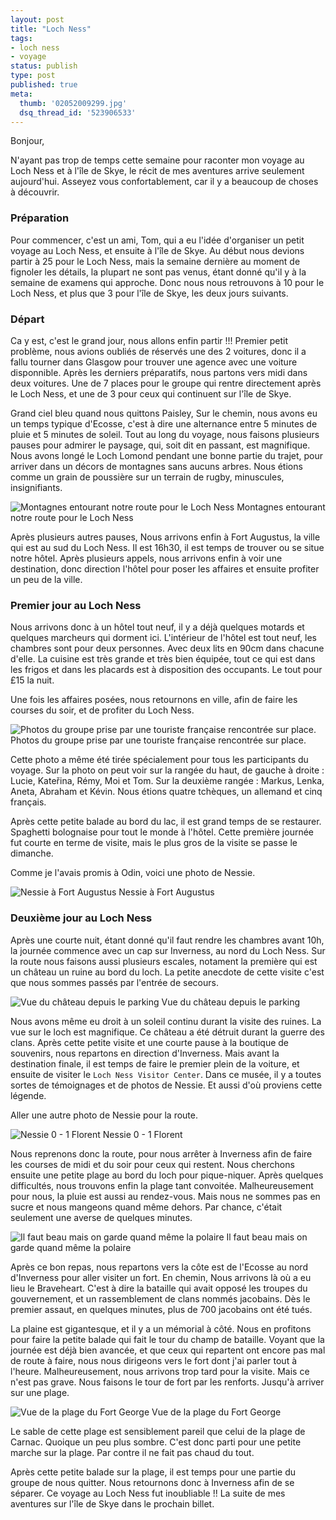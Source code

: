 ```yaml
---
layout: post
title: "Loch Ness"
tags:
- loch ness
- voyage
status: publish
type: post
published: true
meta:
  thumb: '02052009299.jpg'
  dsq_thread_id: '523906533'
---
```

Bonjour,

N'ayant pas trop de temps cette semaine pour raconter mon voyage au Loch Ness et à l'île de Skye, le récit de mes aventures arrive seulement aujourd'hui. Asseyez vous confortablement, car il y a beaucoup de choses à découvrir.

### Préparation

Pour commencer, c'est un ami, Tom, qui a eu l'idée d'organiser un petit voyage au Loch Ness, et ensuite à l'île de Skye. Au début nous devions partir à 25 pour le Loch Ness, mais la semaine dernière au moment de fignoler les détails, la plupart ne sont pas venus, étant donné qu'il y à la semaine de examens qui approche. Donc nous nous retrouvons à 10 pour le Loch Ness, et plus que 3 pour l'île de Skye, les deux jours suivants.

### Départ

Ca y est, c'est le grand jour, nous allons enfin partir !!! Premier petit problème, nous avions oubliés de réservés une des 2 voitures, donc il a fallu tourner dans Glasgow pour trouver une agence avec une voiture disponnible. Après les derniers préparatifs, nous partons vers midi dans deux voitures. Une de 7 places pour le groupe qui rentre directement après le Loch Ness, et une de 3 pour ceux qui continuent sur l'île de Skye.

Grand ciel bleu quand nous quittons Paisley, Sur le chemin, nous avons eu un temps typique d'Ecosse, c'est à dire une alternance entre 5 minutes de pluie et 5 minutes de soleil. Tout au long du voyage, nous faisons plusieurs pauses pour admirer le paysage, qui, soit dit en passant, est magnifique. Nous avons longé le Loch Lomond pendant une bonne partie du trajet, pour arriver dans un décors de montagnes sans aucuns arbres. Nous étions comme un grain de poussière sur un terrain de rugby, minuscules, insignifiants.

![Montagnes entourant notre route pour le Loch Ness](/images/650x/02052009299.jpg "02052009299") Montagnes entourant notre route pour le Loch Ness

Après plusieurs autres pauses, Nous arrivons enfin à Fort Augustus, la ville qui est au sud du Loch Ness. Il est 16h30, il est temps de trouver ou se situe notre hôtel. Après plusieurs appels, nous arrivons enfin à voir une destination, donc direction l'hôtel pour poser les affaires et ensuite profiter un peu de la ville.

### Premier jour au Loch Ness

Nous arrivons donc à un hôtel tout neuf, il y a déjà quelques motards et quelques marcheurs qui dorment ici. L'intérieur de l'hôtel est tout neuf, les chambres sont pour deux personnes. Avec deux lits en 90cm dans chacune d'elle. La cuisine est très grande et très bien équipée, tout ce qui est dans les frigos et dans les placards est à disposition des occupants. Le tout pour £15 la nuit.

Une fois les affaires posées, nous retournons en ville, afin de faire les courses du soir, et de profiter du Loch Ness.

![Photos du groupe prise par une touriste française rencontrée sur place.](/images/650x/loch-ness-02052009.jpg "loch-ness-02052009") Photos du groupe prise par une touriste française rencontrée sur place.

Cette photo a même été tirée spécialement pour tous les participants du voyage. Sur la photo on peut voir sur la rangée du haut, de gauche à droite : Lucie, Kateřina, Rémy, Moi et Tom. Sur la deuxième rangée : Markus, Lenka, Aneta, Abraham et Kévin. Nous étions quatre tchèques, un allemand et cinq français.

Après cette petite balade au bord du lac, il est grand temps de se restaurer. Spaghetti bolognaise pour tout le monde à l'hôtel. Cette première journée fut courte en terme de visite, mais le plus gros de la visite se passe le dimanche.

Comme je l'avais promis à Odin, voici une photo de Nessie.

![Nessie à Fort Augustus](/images/650x/02052009304.jpg "02052009304") Nessie à Fort Augustus

### Deuxième jour au Loch Ness

Après une courte nuit, étant donné qu'il faut rendre les chambres avant 10h, la journée commence avec un cap sur Inverness, au nord du Loch Ness. Sur la route nous faisons aussi plusieurs escales, notament la première qui est un château un ruine au bord du loch. La petite anecdote de cette visite c'est que nous sommes passés par l'entrée de secours.

![Vue du château depuis le parking](/images/650x/03052009308.jpg "03052009308") Vue du château depuis le parking

Nous avons même eu droit à un soleil continu durant la visite des ruines. La vue sur le loch est magnifique. Ce château a été détruit durant la guerre des clans. Après cette petite visite et une courte pause à la boutique de souvenirs, nous repartons en direction d'Inverness. Mais avant la destination finale, il est temps de faire le premier plein de la voiture, et ensuite de visiter le `Loch Ness Visitor Center`. Dans ce musée, il y a toutes sortes de témoignages et de photos de Nessie. Et aussi d'où proviens cette légende.

Aller une autre photo de Nessie pour la route.

![Nessie 0 - 1 Florent](/images/650x/03052009317.jpg "03052009317") Nessie 0 - 1 Florent

Nous reprenons donc la route, pour nous arrêter à Inverness afin de faire les courses de midi et du soir pour ceux qui restent. Nous cherchons ensuite une petite plage au bord du loch pour pique-niquer. Après quelques difficultés, nous trouvons enfin la plage tant convoitée. Malheureusement pour nous, la pluie est aussi au rendez-vous. Mais nous ne sommes pas en sucre et nous mangeons quand même dehors. Par chance, c'était seulement une averse de quelques minutes.

![Il faut beau mais on garde quand même la polaire](/images/650x/03052009319.jpg "03052009319") Il faut beau mais on garde quand même la polaire

Après ce bon repas, nous repartons vers la côte est de l'Ecosse au nord d'Inverness pour aller visiter un fort. En chemin, Nous arrivons là où a eu lieu le Braveheart. C'est à dire la bataille qui avait opposé les troupes du gouvernement, et un rassemblement de clans nommés jacobains. Dès le premier assaut, en quelques minutes, plus de 700 jacobains ont été tués.

La plaine est gigantesque, et il y a un mémorial à côté. Nous en profitons pour faire la petite balade qui fait le tour du champ de bataille. Voyant que la journée est déjà bien avancée, et que ceux qui repartent ont encore pas mal de route à faire, nous nous dirigeons vers le fort dont j'ai parler tout à l'heure. Malheureusement, nous arrivons trop tard pour la visite. Mais ce n'est pas grave. Nous faisons le tour de fort par les renforts. Jusqu'à arriver sur une plage.

![Vue de la plage du Fort George](/images/650x/03052009320.jpg "03052009320") Vue de la plage du Fort George

Le sable de cette plage est sensiblement pareil que celui de la plage de Carnac. Quoique un peu plus sombre. C'est donc parti pour une petite marche sur la plage. Par contre il ne fait pas chaud du tout.

Après cette petite balade sur la plage, il est temps pour une partie du groupe de nous quitter. Nous retournons donc à Inverness afin de se séparer. Ce voyage au Loch Ness fut inoubliable !! La suite de mes aventures sur l'île de Skye dans le prochain billet.
